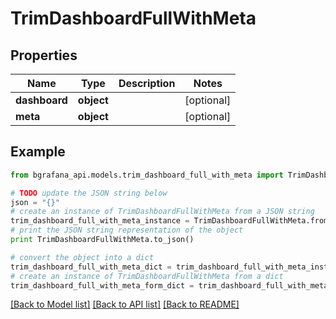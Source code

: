 # TrimDashboardFullWithMeta


## Properties
Name | Type | Description | Notes
------------ | ------------- | ------------- | -------------
**dashboard** | **object** |  | [optional] 
**meta** | **object** |  | [optional] 

## Example

```python
from bgrafana_api.models.trim_dashboard_full_with_meta import TrimDashboardFullWithMeta

# TODO update the JSON string below
json = "{}"
# create an instance of TrimDashboardFullWithMeta from a JSON string
trim_dashboard_full_with_meta_instance = TrimDashboardFullWithMeta.from_json(json)
# print the JSON string representation of the object
print TrimDashboardFullWithMeta.to_json()

# convert the object into a dict
trim_dashboard_full_with_meta_dict = trim_dashboard_full_with_meta_instance.to_dict()
# create an instance of TrimDashboardFullWithMeta from a dict
trim_dashboard_full_with_meta_form_dict = trim_dashboard_full_with_meta.from_dict(trim_dashboard_full_with_meta_dict)
```
[[Back to Model list]](../README.md#documentation-for-models) [[Back to API list]](../README.md#documentation-for-api-endpoints) [[Back to README]](../README.md)


